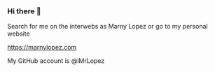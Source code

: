### Hi there 👋

Search for me on the interwebs as Marny Lopez or go to my personal website

https://marnylopez.com

My GitHub account is @iMrLopez





<!--
**mlopez-riparian/mlopez-riparian** is a ✨ _special_ ✨ repository because its `README.md` (this file) appears on your GitHub profile.

Here are some ideas to get you started:

- 🔭 I’m currently working on ...
- 🌱 I’m currently learning ...
- 👯 I’m looking to collaborate on ...
- 🤔 I’m looking for help with ...
- 💬 Ask me about ...
- 📫 How to reach me: ...
- 😄 Pronouns: ...
- ⚡ Fun fact: ...
-->
